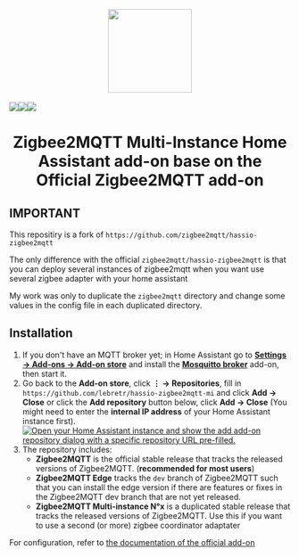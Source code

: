 <div align="center">
    <a href="https://github.com/lebretr/hassio-zigbee2mqtt-mi">
        <img width="150" height="150" src="zigbee2mqtt/logo.png">
    </a>
    <br>
    <br>
    <div style="display: flex;">
        <a href="https://github.com/lebretr/hassio-zigbee2mqtt-mi/actions?query=workflow%3ACI_MI">
            <img src="https://github.com/lebretr/hassio-zigbee2mqtt-mi/workflows/CI_MI/badge.svg">
        </a>
        <a href="https://github.com/lebretr/hassio-zigbee2mqtt-mi/releases">
            <img src="https://img.shields.io/github/release/lebretr/hassio-zigbee2mqtt-mi.svg">
        </a>
        <a href="https://github.com/lebretr/hassio-zigbee2mqtt-mi/stargazers">
            <img src="https://img.shields.io/github/stars/lebretr/hassio-zigbee2mqtt-mi.svg">
        </a>
    </div>
    <h1>Zigbee2MQTT Multi-Instance Home Assistant add-on base on the Official Zigbee2MQTT add-on </h1>
</div>


## IMPORTANT
This repositiry is a fork of `https://github.com/zigbee2mqtt/hassio-zigbee2mqtt`

The only difference with the official `zigbee2mqtt/hassio-zigbee2mqtt` is that you can deploy several instances of zigbee2mqtt when you want use several zigbee adapter with your home assistant

My work was only to duplicate the `zigbee2mqtt` directory and change some values in the config file in each duplicated directory.

## Installation

1. If you don't have an MQTT broker yet; in Home Assistant go to **[Settings → Add-ons → Add-on store](https://my.home-assistant.io/redirect/supervisor_store/)** and install the **[Mosquitto broker](https://my.home-assistant.io/redirect/supervisor_addon/?addon=core_mosquitto)** add-on, then start it.
1. Go back to the **Add-on store**, click **⋮ → Repositories**, fill in</br> `https://github.com/lebretr/hassio-zigbee2mqtt-mi` and click **Add → Close** or click the **Add repository** button below, click **Add → Close** (You might need to enter the **internal IP address** of your Home Assistant instance first).  
   [![Open your Home Assistant instance and show the add add-on repository dialog with a specific repository URL pre-filled.](https://my.home-assistant.io/badges/supervisor_add_addon_repository.svg)](https://my.home-assistant.io/redirect/supervisor_add_addon_repository/?repository_url=https%3A%2F%2Fgithub.com%2Flebretr%2Fhassio-zigbee2mqtt-mi)
1. The repository includes:
   - **Zigbee2MQTT** is the official stable release that tracks the released versions of Zigbee2MQTT. (**recommended for most users**)
   - **Zigbee2MQTT Edge** tracks the `dev` branch of Zigbee2MQTT such that you can install the edge version if there are features or fixes in the Zigbee2MQTT dev branch that are not yet released.
   - **Zigbee2MQTT Multi-instance N°x** is a duplicated stable release that tracks the released versions of Zigbee2MQTT. Use this if you want to use a second (or more) zigbee coordinator adaptater

For configuration, refer to [the documentation of the official add-on](https://github.com/zigbee2mqtt/hassio-zigbee2mqtt)
